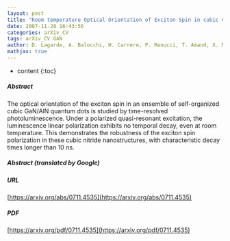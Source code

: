 ```yaml
---
layout: post
title: "Room temperature Optical Orientation of Exciton Spin in cubic GaN/AlN quantum dots"
date: 2007-11-28 16:43:56
categories: arXiv_CV
tags: arXiv_CV GAN
author: D. Lagarde, A. Balocchi, H. Carrere, P. Renucci, T. Amand, X. Marie, S. Founta, H. Mariette
mathjax: true
---
```


* content
{:toc}

##### Abstract
The optical orientation of the exciton spin in an ensemble of self-organized cubic GaN/AlN quantum dots is studied by time-resolved photoluminescence. Under a polarized quasi-resonant excitation, the luminescence linear polarization exhibits no temporal decay, even at room temperature. This demonstrates the robustness of the exciton spin polarization in these cubic nitride nanostructures, with characteristic decay times longer than 10 ns.

##### Abstract (translated by Google)


##### URL
[https://arxiv.org/abs/0711.4535](https://arxiv.org/abs/0711.4535)

##### PDF
[https://arxiv.org/pdf/0711.4535](https://arxiv.org/pdf/0711.4535)

